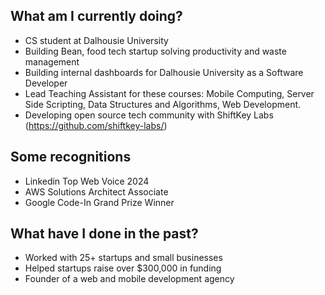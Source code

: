 
<!--
**Vansh983/Vansh983** is a ✨ _special_ ✨ repository because its `README.md` (this file) appears on your GitHub profile.

Here are some ideas to get you started:

- 🔭 I’m currently working on ...
- 🌱 I’m currently learning ...
- 👯 I’m looking to collaborate on ...
- 🤔 I’m looking for help with ...
- 💬 Ask me about ...
- 📫 How to reach me: ...
- 😄 Pronouns: ...
- ⚡ Fun fact: ...


![Top Langs](https://github-readme-stats.vercel.app/api/top-langs/?username=Vansh983&layout=donut&hide=php&theme=tokyonight)

-->

## What am I currently doing?
- CS student at Dalhousie University
- Building Bean, food tech startup solving productivity and waste management
- Building internal dashboards for Dalhousie University as a Software Developer
- Lead Teaching Assistant for these courses: Mobile Computing, Server Side Scripting, Data Structures and Algorithms, Web Development.
- Developing open source tech community with ShiftKey Labs (https://github.com/shiftkey-labs/)

## Some recognitions
- Linkedin Top Web Voice 2024
- AWS Solutions Architect Associate
- Google Code-In Grand Prize Winner

## What have I done in the past?
- Worked with 25+ startups and small businesses
- Helped startups raise over $300,000 in funding
- Founder of a web and mobile development agency
